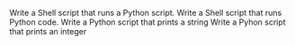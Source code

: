 Write a Shell script that runs a Python script.
Write a Shell script that runs Python code.
Write a Python script that prints a string
Write a Pyhon script that prints an integer
